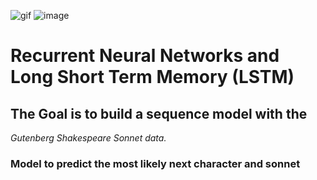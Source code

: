 ![gif](https://www.google.com/url?sa=i&url=https%3A%2F%2Fpurnasaigudikandula.medium.com%2Frecurrent-neural-networks-and-lstm-explained-7f51c7f6bbb9&psig=AOvVaw1TdyOZSq6mq0d2KTnsrD_m&ust=1741308219051000&source=images&cd=vfe&opi=89978449&ved=0CBAQjRxqFwoTCMCDt-Kc9IsDFQAAAAAdAAAAABAK)
![image](https://github.com/user-attachments/assets/bbee6c75-6a91-4a5d-8e70-8667886ffc12)


# Recurrent Neural Networks and Long Short Term Memory (LSTM)

## The Goal is to build a sequence model with the 
*Gutenberg Shakespeare Sonnet data.*

### Model to predict the most likely next character and sonnet
